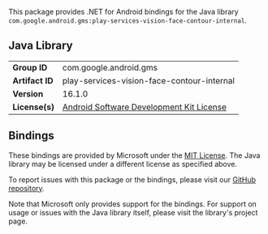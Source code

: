 This package provides .NET for Android bindings for the Java library `com.google.android.gms:play-services-vision-face-contour-internal`.

## Java Library

| | |
|-|-|
| **Group ID** | com.google.android.gms |
| **Artifact ID** | play-services-vision-face-contour-internal |
| **Version** | 16.1.0 |
| **License(s)** | [Android Software Development Kit License](https://developer.android.com/studio/terms.html) |

## Bindings

These bindings are provided by Microsoft under the [MIT License](https://opensource.org/licenses/MIT). The Java
library may be licensed under a different license as specified above.

To report issues with this package or the bindings, please visit our [GitHub repository](https://aka.ms/android-libraries).

Note that Microsoft only provides support for the bindings. For support on
usage or issues with the Java library itself, please visit the library's project page.
